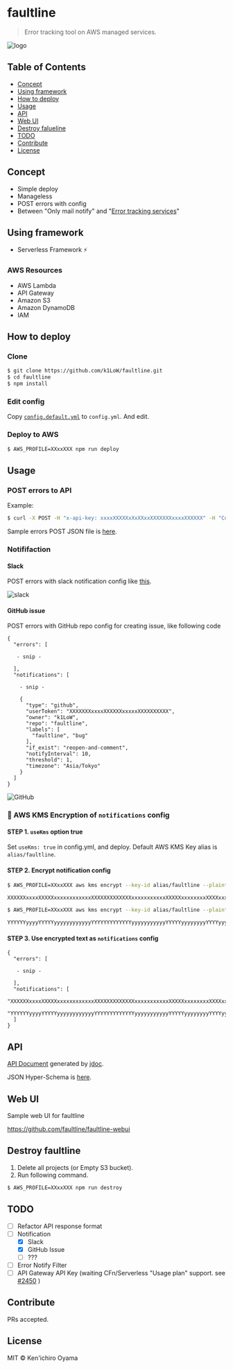 # faultline

> Error tracking tool on AWS managed services.

![logo](https://faultline.github.io/faultline/faultline.png)

## Table of Contents

- [Concept](#concept)
- [Using framework](#using-framework)
- [How to deploy](#how-to-deploy)
- [Usage](#usage)
- [API](#api)
- [Web UI](#web-ui)
- [Destroy falueline](#destroy-falueline)
- [TODO](#todo)
- [Contribute](#contribute)
- [License](#license)

## Concept

- Simple deploy
- Manageless
- POST errors with config
- Between "Only mail notify" and "[Error tracking services](https://www.google.co.jp/search?q=error%20tracking%20service)"

## Using framework

- Serverless Framework :zap:

### AWS Resources

- AWS Lambda
- API Gateway
- Amazon S3
- Amazon DynamoDB
- IAM

## How to deploy

### Clone

```sh
$ git clone https://github.com/k1LoW/faultline.git
$ cd faultline
$ npm install
```

### Edit config

Copy [`config.default.yml`](config.default.yml) to `config.yml`. And edit.

### Deploy to AWS

```sh
$ AWS_PROFILE=XXxxXXX npm run deploy
```

## Usage

### POST errors to API

Example:

```sh
$ curl -X POST -H "x-api-key: xxxxXXXXXxXxXXxxXXXXXXXxxxxXXXXXX" -H "Content-Type: application/json" -d @sample-errors.json https://xxxxxxxxx.execute-api.ap-northeast-1.amazonaws.com/v0/projects/sample-project/errors
```

Sample errors POST JSON file is [here](sample-errors.json).

### Notififaction

#### Slack

POST errors with slack notification config like [this](sample-errors.json).

![slack](https://faultline.github.io/faultline/slack.png)

#### GitHub issue

POST errors with GitHub repo config for creating issue, like following code

```json5
{
  "errors": [

   - snip -

  ],
  "notifications": [

    - snip -

    {
      "type": "github",
      "userToken": "XXXXXXXxxxxXXXXXXxxxxxXXXXXXXXXX",
      "owner": "k1LoW",
      "repo": "faultline",
      "labels": [
        "faultline", "bug"
      ],
      "if_exist": "reopen-and-comment",
      "notifyInterval": 10,
      "threshold": 1,
      "timezone": "Asia/Tokyo"
    }
  ]
}
```

![GitHub](https://faultline.github.io/faultline/github.png)

### :closed_lock_with_key: AWS KMS Encryption of `notifications` config

#### STEP 1. `useKms` option true

Set `useKms: true` in config.yml, and deploy. Default AWS KMS Key alias is `alias/faultline`.

#### STEP 2. Encrypt notification config

```sh
$ AWS_PROFILE=XXxxXXX aws kms encrypt --key-id alias/faultline --plaintext '{"type":"slack","endpoint":"https://hooks.slack.com/services/XXXXXXXX/XXXXXXXX/XXXxxXXXXXXxxxxXXXXXXX","channel":"#random","username":"faultline-notify","notifyInterval":5,"threshold":10}' --query CiphertextBlob --output text --region ap-northeast-1

XXXXXXxxxxXXXXXxxxxxxxxxxxxXXXXXXXXXXXXXxxxxxxxxxxxXXXXXxxxxxxxxXXXXxxxxxxxxXXXXXXXXXXXXxxxxx

$ AWS_PROFILE=XXxxXXX aws kms encrypt --key-id alias/faultline --plaintext '{"type":"github","userToken":"XXXXXXXxxxxXXXXXXxxxxxXXXXXXXXXX","owner":"k1LoW","repo":"faultline","labels":["faultline","bug"],"if_exist":"reopen-and-comment","notifyInterval":10,"threshold":1,"timezone":"Asia/Tokyo"}' --query CiphertextBlob --output text --region ap-northeast-1

YYYYYYyyyyYYYYYyyyyyyyyyyyyYYYYYYYYYYYYYyyyyyyyyyyyYYYYYyyyyyyyyYYYYyyyyyyyyYYYYYYYYYYYYyyyyy
```

#### STEP 3. Use encrypted text as `notifications` config

```json5
{
  "errors": [

   - snip -

  ],
  "notifications": [
    "XXXXXXxxxxXXXXXxxxxxxxxxxxxXXXXXXXXXXXXXxxxxxxxxxxxXXXXXxxxxxxxxXXXXxxxxxxxxXXXXXXXXXXXXxxxxx",
    "YYYYYYyyyyYYYYYyyyyyyyyyyyyYYYYYYYYYYYYYyyyyyyyyyyyYYYYYyyyyyyyyYYYYyyyyyyyyYYYYYYYYYYYYyyyyy"
  ]
}
```

## API

[API Document](api.md) generated by [jdoc](https://github.com/r7kamura/jdoc).

JSON Hyper-Schema is [here](schema.json).

## Web UI

Sample web UI for faultline

https://github.com/faultline/faultline-webui

## Destroy faultline

1. Delete all projects (or Empty S3 bucket).
2. Run following command.

```sh
$ AWS_PROFILE=XXxxXXX npm run destroy
```

## TODO

- [ ] Refactor API response format
- [ ] Notification
    - [x] Slack
    - [x] GitHub Issue
    - [ ] ???
- [ ] Error Notify Filter
- [ ] API Gateway API Key (waiting CFn/Serverless "Usage plan" support. see [#2450](https://github.com/serverless/serverless/issues/2450) )

## Contribute

PRs accepted.

## License

MIT © Ken&#39;ichiro Oyama
